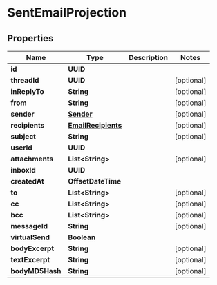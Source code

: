 

# SentEmailProjection


## Properties

| Name | Type | Description | Notes |
|------------ | ------------- | ------------- | -------------|
|**id** | **UUID** |  |  |
|**threadId** | **UUID** |  |  [optional] |
|**inReplyTo** | **String** |  |  [optional] |
|**from** | **String** |  |  [optional] |
|**sender** | [**Sender**](Sender) |  |  [optional] |
|**recipients** | [**EmailRecipients**](EmailRecipients) |  |  [optional] |
|**subject** | **String** |  |  [optional] |
|**userId** | **UUID** |  |  |
|**attachments** | **List&lt;String&gt;** |  |  [optional] |
|**inboxId** | **UUID** |  |  |
|**createdAt** | **OffsetDateTime** |  |  |
|**to** | **List&lt;String&gt;** |  |  [optional] |
|**cc** | **List&lt;String&gt;** |  |  [optional] |
|**bcc** | **List&lt;String&gt;** |  |  [optional] |
|**messageId** | **String** |  |  [optional] |
|**virtualSend** | **Boolean** |  |  |
|**bodyExcerpt** | **String** |  |  [optional] |
|**textExcerpt** | **String** |  |  [optional] |
|**bodyMD5Hash** | **String** |  |  [optional] |




